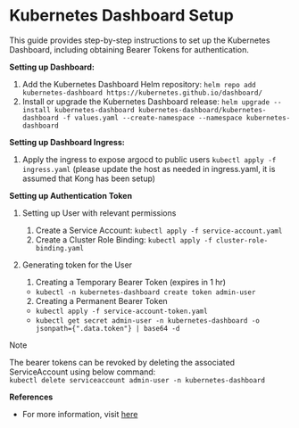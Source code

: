 # Kubernetes Dashboard Setup

This guide provides step-by-step instructions to set up the Kubernetes Dashboard, including obtaining Bearer Tokens for authentication.

**Setting up Dashboard:**

1. Add the Kubernetes Dashboard Helm repository: `helm repo add kubernetes-dashboard https://kubernetes.github.io/dashboard/`
2. Install or upgrade the Kubernetes Dashboard release: `helm upgrade --install kubernetes-dashboard kubernetes-dashboard/kubernetes-dashboard -f values.yaml --create-namespace --namespace kubernetes-dashboard`

**Setting up Dashboard Ingress:**

1. Apply the ingress to expose argocd to public users `kubectl apply -f ingress.yaml` (please update the host as needed in ingress.yaml, it is assumed that Kong has been setup)

**Setting up Authentication Token**

1. Setting up User with relevant permissions

    1. Create a Service Account: `kubectl apply -f service-account.yaml`
    2. Create a Cluster Role Binding: `kubectl apply -f cluster-role-binding.yaml`

2. Generating token for the User

    1. Creating a Temporary Bearer Token (expires in 1 hr)
    
    * `kubectl -n kubernetes-dashboard create token admin-user`  

    2. Creating a Permanent Bearer Token

    * `kubectl apply -f service-account-token.yaml`   
    * `kubectl get secret admin-user -n kubernetes-dashboard -o jsonpath={".data.token"} | base64 -d`  

> [!NOTE]
> The bearer tokens can be revoked by deleting the associated ServiceAccount using below command:  
`kubectl delete serviceaccount admin-user -n kubernetes-dashboard`

**References**

- For more information, visit [here](https://kubernetes.io/docs/tasks/access-application-cluster/web-ui-dashboard/)
